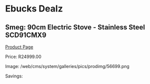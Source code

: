 
# Ebucks Dealz
## Smeg: 90cm Electric Stove - Stainless Steel SCD91CMX9
[Product Page](https://www.ebucks.com/web/shop/productSelected.do?prodId=1173087751&catId=704989856)

Price: R24999.00

Image: /web/cms/system/galleries/pics/prodimg/56699.png

Savings: 


	